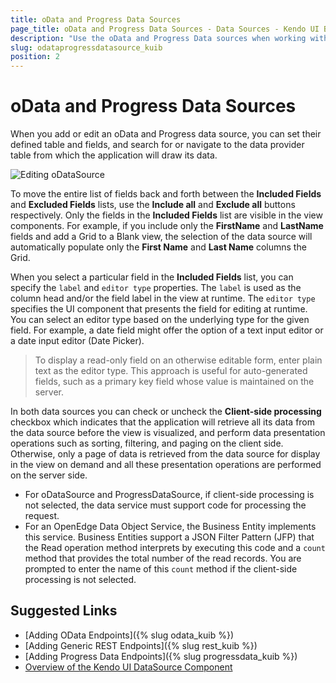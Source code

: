 ```yaml
---
title: oData and Progress Data Sources
page_title: oData and Progress Data Sources - Data Sources - Kendo UI Builder
description: "Use the oData and Progress Data sources when working with the Kendo UI Builder."
slug: odataprogressdatasource_kuib
position: 2
---
```


# oData and Progress Data Sources

When you add or edit an oData and Progress data source, you can set their defined table and fields, and search for or navigate to the data provider table from which the application will draw its data.

<img src="../images/kuib-editdatasource-odata-progress.png" class="img-responsive" alt="Editing oDataSource"/>

To move the entire list of fields back and forth between the **Included Fields** and **Excluded Fields** lists, use the **Include all** and **Exclude all** buttons respectively. Only the fields in the **Included Fields** list are visible in the view components. For example, if you include only the **FirstName** and **LastName** fields and add a Grid to a Blank view, the selection of the data source will automatically populate only the **First Name** and **Last Name** columns the Grid.

When you select a particular field in the **Included Fields** list, you can specify the `label` and `editor type` properties. The `label` is used as the column head and/or the field label in the view at runtime. The `editor type` specifies the UI component that presents the field for editing at runtime. You can select an editor type based on the underlying type for the given field. For example, a date field might offer the option of a text input editor or a date input editor (Date Picker).

> To display a read-only field on an otherwise editable form, enter plain text as the editor type. This approach is useful for auto-generated fields, such as a primary key field whose value is maintained on the server.

In both data sources you can check or uncheck the **Client-side processing** checkbox which indicates that the application will retrieve all its data from the data source before the view is visualized,  and perform data presentation operations such as sorting, filtering, and paging on the client side. Otherwise, only a page of data is retrieved from the data source for display in the view on demand and all these presentation operations are performed on the server side.

* For oDataSource and ProgressDataSource, if client-side processing is not selected, the data service must support code for processing the request.
* For an OpenEdge Data Object Service, the Business Entity implements this service. Business Entities support a JSON Filter Pattern (JFP) that the Read operation method interprets by executing this code and a `count` method that provides the total number of the read records. You are prompted to enter the name of this `count` method if the client-side processing is not selected.

## Suggested Links

* [Adding OData Endpoints]({% slug odata_kuib %})
* [Adding Generic REST Endpoints]({% slug rest_kuib %})
* [Adding Progress Data Endpoints]({% slug progressdata_kuib %})
* [Overview of the Kendo UI DataSource Component](https://docs.telerik.com/kendo-ui/framework/datasource/overview)

